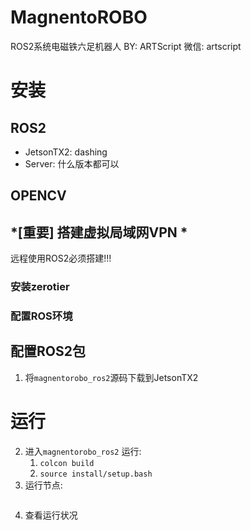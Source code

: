 # MagnentoROBO
ROS2系统电磁铁六足机器人
BY: ARTScript 微信: artscript
# 安装
## ROS2
+ JetsonTX2: dashing
+ Server: 什么版本都可以

## OPENCV

## *[重要] 搭建虚拟局域网VPN *
远程使用ROS2必须搭建!!!
### 安装zerotier

### 配置ROS环境

## 配置ROS2包
1. 将`magnentorobo_ros2`源码下载到JetsonTX2

# 运行
2. 进入`magnentorobo_ros2` 运行:
   1. `colcon build`
   2. `source install/setup.bash`
3. 运行节点:
```shell

```
4. 查看运行状况